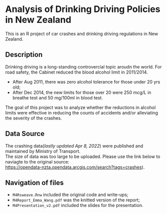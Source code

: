# Analysis of Drinking Driving Policies in New Zealand
This is an R project of car crashes and drinking driving regulations in New Zealand. 

## Description
Drinking driving is a long-standing controvercial topic aroudn the world. For road safety, the Cabinet reduced the blood alcohol limit in 2011/2014.  
* After Aug 2011, there was zero alcohol tolerance for those under 20 yrs old;  
* After Dec 2014, the new limits for those over 20 were 250 mcg/L in breathe test and 50 mg/100ml in blood test. 

The goal of this project was to analyze whether the reductions in alcohol limits were effective in reducing the counts of accidents and/or alleviating the severity of the crashes.  

## Data Source
The crashing data(*lastly updated Apr 8, 2022*) were published and maintained by Ministry of Transport.  
The size of data was too large to be uploaded. Please use the link below to naviagte to the original source:  
https://opendata-nzta.opendata.arcgis.com/search?tags=crashes). 

## Navigation of files
* `M4Rsweave.Rnw` included the original code and write-ups;
* `M4Report_Emma_Wang.pdf` was the knitted version of the report;
* `M4Presentation_v2.pdf` included the slides for the presentation. 
